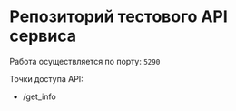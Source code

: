 # Репозиторий тестового API сервиса

Работа осуществляется по порту: `5290`

Точки доступа API:
  - /get_info
